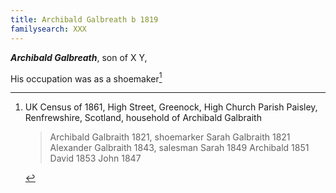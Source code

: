 ```yaml
---
title: Archibald Galbreath b 1819
familysearch: XXX
---
```

***Archibald Galbreath***, son of X Y,

His occupation was as a shoemaker[^1861]


[^1861]: UK Census of 1861, High Street, Greenock, High Church Parish Paisley, Renfrewshire, Scotland, household of Archibald Galbraith

    > Archibald Galbraith 1821, shoemarker
    > Sarah Galbraith 1821
    > Alexander Galbraith 1843, salesman
    > Sarah 1849
    > Archibald 1851
    > David 1853
    > John 1847
